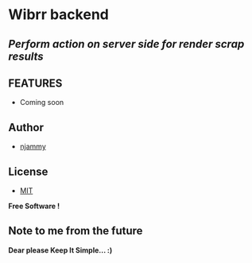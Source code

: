 

# Wibrr backend

## _Perform action on server side for render scrap results_


## FEATURES

- Coming soon

## Author

- [njammy](https://github.com/njammy)

## License

- [MIT](./LICENSE)

**Free Software !**

## Note to me from the future

**Dear please Keep It Simple... :)**
